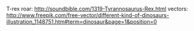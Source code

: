 T-rex roar: http://soundbible.com/1319-Tyrannosaurus-Rex.html
vectors: http://www.freepik.com/free-vector/different-kind-of-dinosaurs-illustration_1148751.htm#term=dinosaur&page=1&position=0